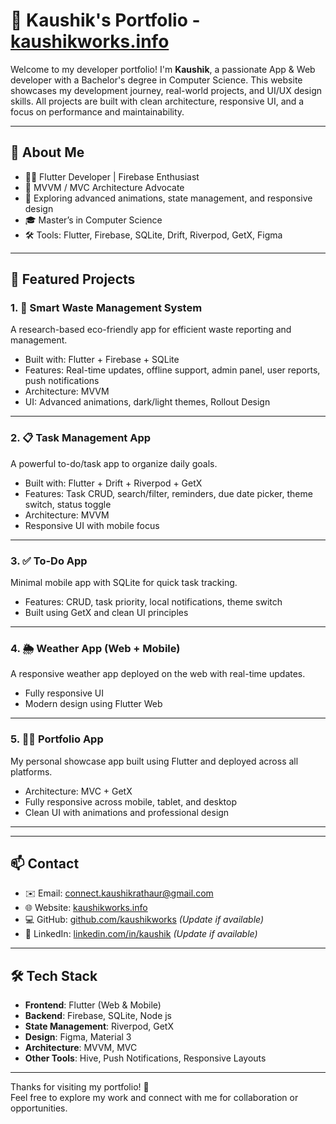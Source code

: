 # 💼 Kaushik's Portfolio - [kaushikworks.info](https://kaushikworks.info)

Welcome to my developer portfolio! I'm **Kaushik**, a passionate App & Web developer with a  Bachelor's degree in Computer Science. This website showcases my development journey, real-world projects, and UI/UX design skills. All projects are built with clean architecture, responsive UI, and a focus on performance and maintainability.

---

## 🚀 About Me

- 👨‍💻 Flutter Developer | Firebase Enthusiast
- 🧠 MVVM / MVC Architecture Advocate
- 🌱 Exploring advanced animations, state management, and responsive design
- 🎓 Master’s in Computer Science
- 🛠 Tools: Flutter, Firebase, SQLite, Drift, Riverpod, GetX, Figma

---

## 📱 Featured Projects

### 1. 🚮 Smart Waste Management System
A research-based eco-friendly app for efficient waste reporting and management.
- Built with: Flutter + Firebase + SQLite
- Features: Real-time updates, offline support, admin panel, user reports, push notifications
- Architecture: MVVM
- UI: Advanced animations, dark/light themes, Rollout Design

---

### 2. 📋 Task Management App
A powerful to-do/task app to organize daily goals.
- Built with: Flutter + Drift + Riverpod + GetX
- Features: Task CRUD, search/filter, reminders, due date picker, theme switch, status toggle
- Architecture: MVVM
- Responsive UI with mobile focus

---

### 3. ✅ To-Do App
Minimal mobile app with SQLite for quick task tracking.
- Features: CRUD, task priority, local notifications, theme switch
- Built using GetX and clean UI principles

---

### 4. 🌦️ Weather App (Web + Mobile)
A responsive weather app deployed on the web with real-time updates.
- Fully responsive UI
- Modern design using Flutter Web

---

### 5. 🧑‍💼 Portfolio App
My personal showcase app built using Flutter and deployed across all platforms.
- Architecture: MVC + GetX
- Fully responsive across mobile, tablet, and desktop
- Clean UI with animations and professional design

---



---

## 📫 Contact

- ✉️ Email: [connect.kaushikrathaur@gmail.com](mailto:connect.kaushikrathaur@gmail.com)
- 🌐 Website: [kaushikworks.info](https://kaushikworks.info)
- 💻 GitHub: [github.com/kaushikworks](https://github.com/kaushikworks) *(Update if available)*
- 📱 LinkedIn: [linkedin.com/in/kaushik](https://linkedin.com/in/kaushik) *(Update if available)*

---

## 🛠 Tech Stack

- **Frontend**: Flutter (Web & Mobile)
- **Backend**: Firebase, SQLite, Node js
- **State Management**: Riverpod, GetX
- **Design**: Figma, Material 3
- **Architecture**: MVVM, MVC
- **Other Tools**: Hive, Push Notifications, Responsive Layouts

---

Thanks for visiting my portfolio! 🙌  
Feel free to explore my work and connect with me for collaboration or opportunities.
